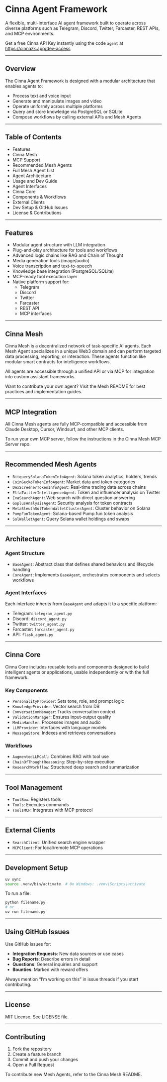 # Cinna Agent Framework

A flexible, multi-interface AI agent framework built to operate across diverse platforms such as Telegram, Discord, Twitter, Farcaster, REST APIs, and MCP environments.

Get a free Cinna API Key instantly using the code `agent` at https://cinnazk.app/dev-access

---

## Overview

The Cinna Agent Framework is designed with a modular architecture that enables agents to:

- Process text and voice input
- Generate and manipulate images and video
- Operate uniformly across multiple platforms
- Query and store knowledge via PostgreSQL or SQLite
- Compose workflows by calling external APIs and Mesh Agents

---

## Table of Contents

- Features
- Cinna Mesh
- MCP Support
- Recommended Mesh Agents
- Full Mesh Agent List
- Agent Architecture
- Usage and Dev Guide
- Agent Interfaces
- Cinna Core
- Components & Workflows
- External Clients
- Dev Setup & GitHub Issues
- License & Contributions

---

## Features

- Modular agent structure with LLM integration
- Plug-and-play architecture for tools and workflows
- Advanced logic chains like RAG and Chain of Thought
- Media generation tools (image/audio)
- Voice transcription and text-to-speech
- Knowledge base integration (PostgreSQL/SQLite)
- MCP-ready tool execution layer
- Native platform support for:
  - Telegram
  - Discord
  - Twitter
  - Farcaster
  - REST API
  - MCP interfaces

---

## Cinna Mesh

Cinna Mesh is a decentralized network of task-specific AI agents. Each Mesh Agent specializes in a unique Web3 domain and can perform targeted data processing, reporting, or interaction. These agents function like modular smart contracts for intelligence workflows.

All agents are accessible through a unified API or via MCP for integration into custom assistant frameworks.

Want to contribute your own agent? Visit the Mesh README for best practices and implementation guides.

---

## MCP Integration

All Cinna Mesh agents are fully MCP-compatible and accessible from Claude Desktop, Cursor, Windsurf, and other MCP clients.

To run your own MCP server, follow the instructions in the Cinna Mesh MCP Server repo.

---

## Recommended Mesh Agents

- `BitquerySolanaTokenInfoAgent`: Solana token analytics, holders, trends
- `CoinGeckoTokenInfoAgent`: Market data and token categories
- `DexScreenerTokenInfoAgent`: Real-time trading data across chains
- `ElfaTwitterIntelligenceAgent`: Token and influencer analysis on Twitter
- `ExaSearchAgent`: Web search with direct question answering
- `GoplusAnalysisAgent`: Security analysis for token contracts
- `MetaSleuthSolTokenWalletClusterAgent`: Cluster behavior on Solana
- `PumpFunTokenAgent`: Solana-based Pump.fun token analysis
- `SolWalletAgent`: Query Solana wallet holdings and swaps

---

## Architecture

### Agent Structure

- `BaseAgent`: Abstract class that defines shared behaviors and lifecycle handling
- `CoreAgent`: Implements `BaseAgent`, orchestrates components and selects workflows

### Agent Interfaces

Each interface inherits from `BaseAgent` and adapts it to a specific platform:
- Telegram: `telegram_agent.py`
- Discord: `discord_agent.py`
- Twitter: `twitter_agent.py`
- Farcaster: `farcaster_agent.py`
- API: `flask_agent.py`

---

## Cinna Core

Cinna Core includes reusable tools and components designed to build intelligent agents or applications, usable independently or with the full framework.

### Key Components

- `PersonalityProvider`: Sets tone, role, and prompt logic
- `KnowledgeProvider`: Vector search from DB
- `ConversationManager`: Tracks conversation context
- `ValidationManager`: Ensures input-output quality
- `MediaHandler`: Processes images and audio
- `LLMProvider`: Interfaces with language models
- `MessageStore`: Indexes and retrieves conversations

### Workflows

- `AugmentedLLMCall`: Combines RAG with tool use
- `ChainOfThoughtReasoning`: Step-by-step execution
- `ResearchWorkflow`: Structured deep search and summarization

---

## Tool Management

- `ToolBox`: Registers tools
- `Tools`: Executes commands
- `ToolsMCP`: Integrates with MCP protocol

---

## External Clients

- `SearchClient`: Unified search engine wrapper
- `MCPClient`: For local/remote MCP operations

---

## Development Setup

```bash
uv sync
source .venv/bin/activate  # On Windows: .venv\Scripts\activate
```

To run a file:
```bash
python filename.py
# or
uv run filename.py
```

---

## Using GitHub Issues

Use GitHub issues for:

- **Integration Requests**: New data sources or use cases
- **Bug Reports**: Describe errors in detail
- **Questions**: General inquiries and support
- **Bounties**: Marked with reward offers

Always mention “I’m working on this” in issue threads if you start contributing.

---

## License

MIT License. See LICENSE file.

---

## Contributing

1. Fork the repository
2. Create a feature branch
3. Commit and push your changes
4. Open a Pull Request

To contribute new Mesh Agents, refer to the Cinna Mesh README.
